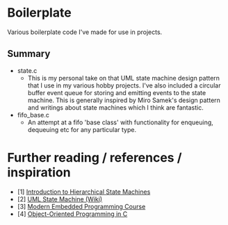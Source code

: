 # Boilerplate

Various boilerplate code I've made for use in projects.

## Summary

- state.c
    - This is my personal take on that UML state machine design pattern that I use in my various hobby projects.  I've also included a circular buffer event queue for storing and emitting events to the state machine.  This is generally inspired by Miro Samek's design pattern and writings about state machines which I think are fantastic.
- fifo_base.c
    - An attempt at a fifo 'base class' with functionality for enqueuing, dequeuing etc for any particular type.

# Further reading / references / inspiration
* [1] [Introduction to Hierarchical State Machines](https://barrgroup.com/embedded-systems/how-to/introduction-hierarchical-state-machines)
* [2] [UML State Machine (Wiki)](https://en.wikipedia.org/wiki/UML_state_machine)
* [3] [Modern Embedded Programming Course](https://github.com/QuantumLeaps/modern-embedded-programming-course)
* [4] [Object-Oriented Programming in C](https://www.state-machine.com/doc/AN_Simple_OOP_in_C.pdf)
